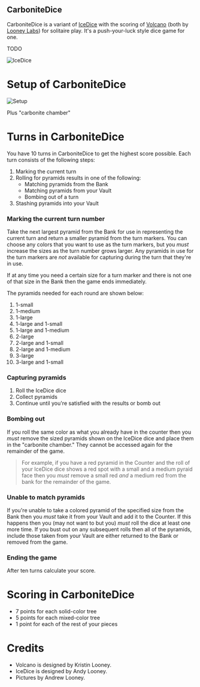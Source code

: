 CarboniteDice
-------------

CarboniteDice is a variant of [IceDice](http://www.looneylabs.com/games/icedice) with the scoring of [Volcano](http://www.wunderland.com/WTS/Kristin/Games/Volcano.html) (both by [Looney Labs](http://www.looneylabs.com)) for solitaire play.  It's a push-your-luck style dice game for one.

TODO

![IceDice](http://www.looneylabs.com/sites/default/files/IceDice2.jpg)

Setup of CarboniteDice
======================

![Setup](http://www.looneylabs.com/sites/default/files/IceDice4.jpg)

Plus "carbonite chamber"

Turns in CarboniteDice
======================

You have 10 turns in CarboniteDice to get the highest score possible.  Each turn consists of the following steps:

1. Marking the current turn
2. Rolling for pyramids results in one of the following:
    * Matching pyramids from the Bank
	* Matching pyramids from your Vault
	* Bombing out of a turn
3. Stashing pyramids into your Vault

### Marking the current turn number

Take the next largest pyramid from the Bank for use in representing the current turn and return a smaller pyramid from the turn markers.  You can choose any colors that you want to use as the turn markers, but you *must* increase the sizes as the turn number grows larger. Any pyramids in use for the turn markers are *not* available for capturing during the turn that they're in use.

If at any time you need a certain size for a turn marker and there is not one of that size in the Bank then the game ends immediately.

The pyramids needed for each round are shown below:

1. 1-small
2. 1-medium
3. 1-large
4. 1-large and 1-small
5. 1-large and 1-medium
6. 2-large
7. 2-large and 1-small
8. 2-large and 1-medium
9. 3-large
10. 3-large and 1-small

### Capturing pyramids

1. Roll the IceDice dice
2. Collect pyramids
3. Continue until you're satisfied with the results or bomb out

### Bombing out

If you roll the same color as what you already have in the counter then you *must* remove the sized pyramids shown on the IceDice dice and place them in the "carbonite chamber."  They cannot be accessed again for the remainder of the game.  

> For example, if you have a red pyramid in the Counter and 
> the roll of your IceDice dice shows a red spot with a small 
> and a medium pyraid face then you *must* remove a small red 
> *and* a medium red from the bank for the remainder of the game.

### Unable to match pyramids

If you're unable to take a colored pyramid of the specified size from the Bank then you *must* take it from your Vault and add it to the Counter.  If this happens then you (may not want to but you) *must* roll the dice at least one more time.  If you bust out on any subsequent rolls then all of the pyramids, include those taken from your Vault are either returned to the Bank or removed from the game.

### Ending the game

After ten turns calculate your score.

Scoring in CarboniteDice
========================

* 7 points for each solid-color tree
* 5 points for each mixed-color tree
* 1 point for each of the rest of your pieces

Credits
=======

* Volcano is designed by Kristin Looney.
* IceDice is designed by Andy Looney.
* Pictures by Andrew Looney.

